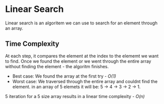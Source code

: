 # Linear Search 
Linear search is an algoritem we can use to search for an element through an array.

## Time Complexity 
At each step, it compares the element at the index to the elememt we want to find. Once we found the element or we went through the entire array without finding the element - the algoritm finishes.

- Best case: We found the array at the first try - _O(1)_
- Worst case: We traversed through the entire array and couldnt find the element. in an array of 5 elemets it will be: 
5 -> 4 -> 3 -> 2 -> 1.

5 iteration for a 5 size array results in a linear time complexity - _O(n)_